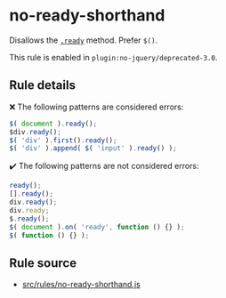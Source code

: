 # no-ready-shorthand

Disallows the [`.ready`](https://api.jquery.com/ready/) method. Prefer `$()`.

This rule is enabled in `plugin:no-jquery/deprecated-3.0`.

## Rule details

❌ The following patterns are considered errors:
```js
$( document ).ready();
$div.ready();
$( 'div' ).first().ready();
$( 'div' ).append( $( 'input' ).ready() );
```

✔️ The following patterns are not considered errors:
```js
ready();
[].ready();
div.ready();
div.ready;
$.ready();
$( document ).on( 'ready', function () {} );
$( function () {} );
```

## Rule source

* [src/rules/no-ready-shorthand.js](/src/rules/no-ready-shorthand.js)
